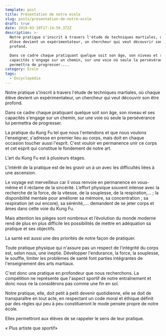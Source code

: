 ```yaml
---
template: post
title: Présentation de notre école
slug: posts/presentation-de-notre-ecole
draft: true
date: 2019-03-10T17:14:59.372Z
description: >-
  Notre pratique s'inscrit à travers l'étude de techniques martiales, où chaque
  élève devient un expérimentateur, un chercheur qui veut découvrir son être
  profond.

  Dans ce cadre chaque pratiquant quelque soit son âge, son niveau et ses
  capacités s'engage sur un chemin, sur une voie où seule la persévérance lui
  permettra de progresser....
category: École
tags:
  - Encyclopédie
---
```

Notre pratique s'inscrit à travers l'étude de techniques martiales, où chaque élève devient un expérimentateur, un chercheur qui veut découvrir son être profond.

Dans ce cadre chaque pratiquant quelque soit son âge, son niveau et ses capacités s'engage sur un chemin, sur une voie où seule la persévérance lui permettra de progresser.

La pratique du Kung Fu tel que nous l'entendons et que nous voulons l'enseigner, s'adresse en premier lieu au corps, mais doit en chaque occasion toucher aussi l'esprit. C'est vouloir en permanence unir ce corps et cet esprit qui constitue le fondement de notre art.

L’art du Kung Fu est à plusieurs étages.

L’intérêt de la pratique est de les gravir un à un avec les difficultés liées à une ascension. 

Le voyage est merveilleux car il vous renvoie en permanence en vous-même et il réclame de la sincérité. L’effort physique souvent intense avec la recherche de la force, de la vitesse, de la souplesse, de la respiration,… ; la disponibilité mentale pour améliorer sa mémoire, sa concentration ; sa respiration (et oui encore), sa sérénité,…. demandent de se jeter corps et âmes dans cette voie du Kung Fu. 

Mais attention les pièges sont nombreux et l’évolution du monde moderne rend de plus en plus difficile les possibilités de mettre en adéquation sa pratique et ses objectifs.



La santé est aussi une des priorités de notre façon de pratiquer. 

Toute pratique physique qui n'assure pas un respect de l'intégrité du corps est, selon nous, une ineptie. Développer l'endurance, la force, la souplesse, le souffle, limiter les problèmes de santé font parties intégrantes de l'enseignement des arts martiaux.



C'est donc une pratique en profondeur que nous recherchons. La compétition ne représente que l'aspect sportif de notre entraînement et donc nous ne la considérons pas comme une fin en soi.

Notre pratique, elle, doit petit à petit devenir quotidienne, elle se doit de transparaître en tout acte, en respectant un code moral et éthique définit par des règles qui peu à peu constitueront le mode pensée propre de notre école. 

Elles permettront aux élèves de se rappeler le sens de leur pratique.



« Plus artiste que sportif»
